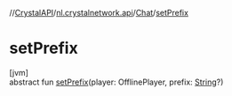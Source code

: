 //[CrystalAPI](../../../index.md)/[nl.crystalnetwork.api](../index.md)/[Chat](index.md)/[setPrefix](set-prefix.md)

# setPrefix

[jvm]\
abstract fun [setPrefix](set-prefix.md)(player: OfflinePlayer, prefix: [String](https://kotlinlang.org/api/latest/jvm/stdlib/kotlin/-string/index.html)?)
